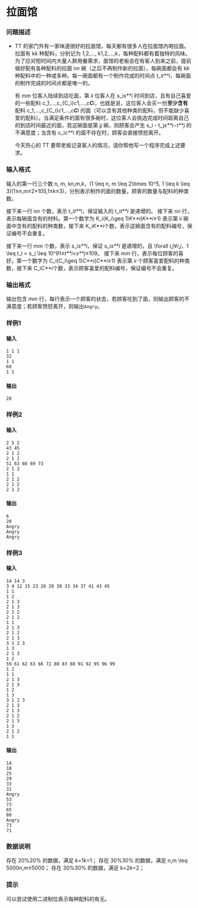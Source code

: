 # 拉面馆



### 问题描述

- TT 的家门外有一家味道很好的拉面馆，每天都有很多人在拉面馆内喝拉面。拉面有 k*k* 种配料，分别记为 1,2,..., k1,2,...,*k*，每种配料都有着独特的风味。为了应对短时间内大量人群用餐需求，面馆的老板会在有客人到来之前，提前做好配有各种配料的拉面 n*n* 碗（之后不再制作新的拉面），每碗面都会有 k*k* 种配料中的一种或多种。每一碗面都有一个制作完成的时间点 t_i*t**i*，每碗面的制作完成的时间点都是唯一的。

  有 m*m* 位客人陆续到店吃面，第 i*i* 位客人在 s_i*s**i* 时间到店，且有自己喜爱的一些配料 c_1,...,c_{C_i}*c*1,...,*c**C**i*，也就是说，这位客人会买一份**至少含有**配料 c_1,...,c_{C_i}*c*1,...,*c**C**i* 的面（可以含有其他种类的配料，但不能缺少喜爱的配料）。当满足条件的面有很多碗时，这位客人会挑选完成时间距离自己的到店时间最近的面，若这碗面是第 j*j* 碗，则顾客会产生 s_i - t_j*s**i*−*t**j* 的不满意度；当含有 c_i*c**i* 的面不存在时，顾客会直接愤怒离开。

  今天热心的 TT 要帮老板记录客人的情况，请你帮他写一个程序完成上述要求。



### 输入格式

输入的第一行三个数 n, m, k*n*,*m*,*k*，(1 \leq n, m \leq 2\times 10^5, 1 \leq k \leq 3)(1≤*n*,*m*≤2×105,1≤*k*≤3)，分别表示制作的面的数量，顾客的数量与配料的种类数。

接下来一行 n*n* 个数，表示 t_i*t**i*，保证输入的 t_i*t**i* 是递增的。
接下来 n*n* 行，表示每碗面含有的材料。第一个数字为 K_i(K_i\geq 1)*K**i*​(*K**i*​≥1) 表示第 i*i* 碗面中含有的配料的种类数，接下来 K_i*K**i*​ 个数，表示这碗面含有的配料编号，保证编号不会重复。

接下来一行 m*m* 个数，表示 s_i*s**i*，保证 s_i*s**i* 是递增的，且 \forall i,j∀*i*,*j*，1 \leq t_i < s_j \leq 10^91≤*t**i*<*s**j*≤109。
接下来 m*m* 行，表示每位顾客的喜好。第一个数字为 C_i(C_i\geq 1)*C**i*​(*C**i*​≥1) 表示第 i*i* 个顾客喜爱配料的种类数，接下来 C_i*C**i*​ 个数，表示顾客喜爱的配料编号，保证编号不会重复。

### 输出格式

输出包含 m*m* 行，每行表示一个顾客的状态，若顾客吃到了面，则输出顾客的不满意度；若顾客愤怒离开，则输出`Angry`。



### 样例1

#### 输入

```
1 1 1
32
1 1
60
1 1
```

#### 输出

```
28
```



### 样例2

#### 输入

```
2 5 2
43 45
2 1 2
2 1 2
51 63 66 69 73
2 1 2
1 1
2 1 2
2 1 2
2 1 2
```

#### 输出

```
6
20
Angry
Angry
Angry
```



### 样例3

#### 输入

```
14 14 3
3 4 12 15 23 26 28 30 33 34 37 41 43 45
1 1
1 2
2 1 3
2 1 3
2 1 2
2 1 2
1 1
2 1 3
2 1 2
2 1 3
3 1 2 3
1 3
2 1 3
1 2
59 61 62 63 66 72 80 83 88 91 92 95 96 99
1 2
1 1
2 1 3
2 1 3
1 2
1 3
3 1 2 3
2 1 3
2 1 3
2 1 2
2 1 3
1 3
2 1 2
1 1
```

#### 输出

```
14
18
25
29
33
31
Angry
53
73
65
80
Angry
73
71
```



### 数据说明

存在 20\%20% 的数据，满足 k=1*k*=1；
存在 30\%30% 的数据，满足 n,m \leq 5000*n*,*m*≤5000；
存在 30\%30% 的数据，满足 k=2*k*=2；



### 提示

可以尝试使用二进制位表示每种配料的有无。